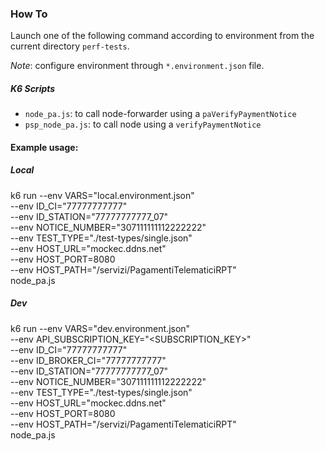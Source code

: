 ### How To

Launch one of the following command according to environment from the current directory `perf-tests`.

_Note_: configure environment through `*.environment.json` file.

##### K6 Scripts
- `node_pa.js`: to call node-forwarder using a `paVerifyPaymentNotice`
- `psp_node_pa.js`: to call node using a `verifyPaymentNotice`

#### Example usage:
##### Local
k6 run --env VARS="local.environment.json" \
--env ID_CI="77777777777" \
--env ID_STATION="77777777777_07" \
--env NOTICE_NUMBER="307111111112222222" \
--env TEST_TYPE="./test-types/single.json" \
--env HOST_URL="mockec.ddns.net" \
--env HOST_PORT=8080 \
--env HOST_PATH="/servizi/PagamentiTelematiciRPT" \
node_pa.js
 
 
##### Dev

k6 run --env VARS="dev.environment.json" \
--env API_SUBSCRIPTION_KEY="<SUBSCRIPTION_KEY>" \
--env ID_CI="77777777777" \
--env ID_BROKER_CI="77777777777" \
--env ID_STATION="77777777777_07" \
--env NOTICE_NUMBER="307111111112222222" \
--env TEST_TYPE="./test-types/single.json" \
--env HOST_URL="mockec.ddns.net" \
--env HOST_PORT=8080 \
--env HOST_PATH="/servizi/PagamentiTelematiciRPT" \
node_pa.js
